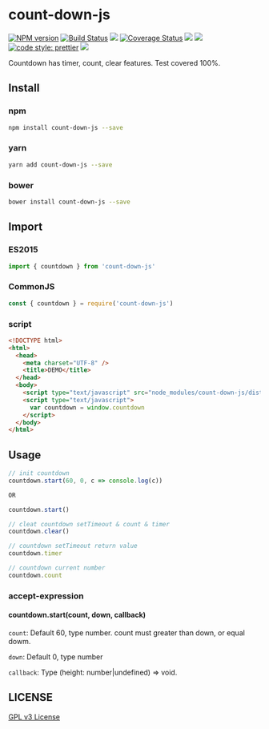 # count-down-js

[![NPM version][npm-image]][npm-url]
[![Build Status][travis-image]][travis-url]
![][travis-url]
[![Coverage Status][coverage-image]][coverage-url]
![][david-url]
![][dt-url]
[![code style: prettier][prettier-image]][prettier-url]
![][license-url]

Countdown has timer, count, clear features. Test covered 100%.

## Install

### npm

```bash
npm install count-down-js --save
```

### yarn

```bash
yarn add count-down-js --save
```

### bower

```bash
bower install count-down-js --save
```

## Import

### ES2015

```typescript
import { countdown } from 'count-down-js'
```

### CommonJS

```javascript
const { countdown } = require('count-down-js')
```

### script

```html
<!DOCTYPE html>
<html>
  <head>
    <meta charset="UTF-8" />
    <title>DEMO</title>
  </head>
  <body>
    <script type="text/javascript" src="node_modules/count-down-js/dist/count-down-js.js"></script>
    <script type="text/javascript">
      var countdown = window.countdown
    </script>
  </body>
</html>
```

## Usage

```typescript
// init countdown
countdown.start(60, 0, c => console.log(c))

OR

countdown.start()

// cleat countdown setTimeout & count & timer
countdown.clear()

// countdown setTimeout return value
countdown.timer

// countdown current number
countdown.count
```

### accept-expression

#### countdown.start(count, down, callback)

`count`: Default 60, type number. count must greater than down, or equal dowm.

`down`: Default 0, type number

`callback`: Type (height: number|undefined) => void.

## LICENSE

[GPL v3 License](https://raw.githubusercontent.com/sanshuiwang/count-down-js/master/LICENSE)

[npm-url]: https://npmjs.org/package/count-down-js
[npm-image]: https://badge.fury.io/js/count-down-js.png
[travis-image]: https://www.travis-ci.org/sanshuiwang/count-down-js.svg?branch=master
[travis-url]: https://travis-ci.com/sanshuiwang/count-down-js
[coverage-image]: https://coveralls.io/repos/github/sanshuiwang/count-down-js/badge.svg?branch=master
[coverage-url]: https://coveralls.io/github/sanshuiwang/count-down-js
[david-url]: https://david-dm.org/sanshuiwang/count-down-js.png
[dt-url]: https://img.shields.io/npm/dt/count-down-js.svg
[license-url]: https://img.shields.io/npm/l/count-down-js.svg
[prettier-image]: https://img.shields.io/badge/code_style-prettier-ff69b4.svg
[prettier-url]: https://github.com/prettier/prettier
